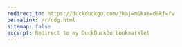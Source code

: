 ```yaml
---
redirect_to: https://duckduckgo.com/?kaj=m&kae=d&kf=fw
permalink: /r/ddg.html
sitemap: false
excerpt: Redirect to my DuckDuckGo bookmarklet
---
```

